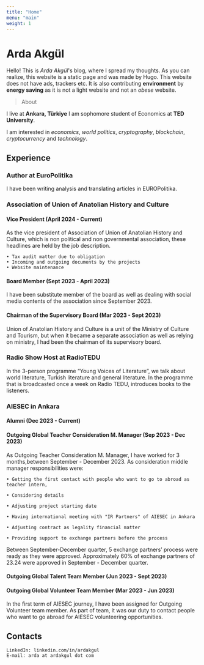 ```yaml
---
title: "Home"
menu: "main"
weight: 1
---
```


# Arda Akgül

Hello! This is *Arda Akgül*'s blog, where I spread my thoughts. 
As you can realize, this website is a static page and was made by Hugo. This website does not have ads, trackers etc.
It is also contributing **environment** by **energy saving** as it is not a light website and not an *obese* website.


> About

I live at **Ankara, Türkiye** I am sophomore student of Economics at **TED University**.

I am interested in *economics*, *world politics*, *cryptography*, *blockchain*, *cryptocurrency* and *technology*.

## Experience

### Author at EuroPolitika
I have been writing analysis and translating articles in EUROPolitika.

### Association of Union of Anatolian History and Culture
#### Vice President (April 2024 - Current)
As the vice president of Association of Union of Anatolian History and Culture, which is non political and non governmental association, these headlines are held by the job description.

    • Tax audit matter due to obligation
    • Incoming and outgoing documents by the projects
    • Website maintenance
#### Board Member (Sept 2023 - April 2023)

I have been substitute member of the board as well as dealing with social media contents of the association since September 2023.

#### Chairman of the Supervisory Board (Mar 2023 - Sept 2023)

Union of Anatolian History and Culture is a unit of the Ministry of Culture and Tourism, but when it became a separate association as well as relying on ministry, I had been the chairman of its supervisory board.

### Radio Show Host at RadioTEDU
In the 3-person programme “Young Voices of Literature”, we talk about world literature, Turkish literature and general literature. In the programme that is broadcasted once a week on Radio TEDU, introduces books to the listeners.

### AIESEC in Ankara
#### Alumni (Dec 2023 - Current)
#### Outgoing Global Teacher Consideration M. Manager (Sep 2023 - Dec 2023)
As Outgoing Teacher Consideration M. Manager, I have worked for 3 months,between September - December 2023. As consideration middle manager responsibilities were:

    • Getting the first contact with people who want to go to abroad as teacher intern,

    • Considering details

    • Adjusting project starting date

    • Having international meeting with "IR Partners" of AIESEC in Ankara

    • Adjusting contract as legality financial matter

    • Providing support to exchange partners before the process
Between September-December quarter, 5 exchange partners’ process were ready as they were approved. Approximately 60% of exchange partners of 23.24 were approved in September - December quarter.

#### Outgoing Global Talent Team Member (Jun 2023 - Sept 2023)
#### Outgoing Global Volunteer Team Member (Mar 2023 - Jun 2023)
In the first term of AIESEC journey, I have been assigned for Outgoing Volunteer team member. As part of team, it was our duty to contact people who want to go abroad for AIESEC volunteering opportunities.

## Contacts
    LinkedIn: linkedin.com/in/ardakgul
    E-mail: arda at ardakgul dot com
